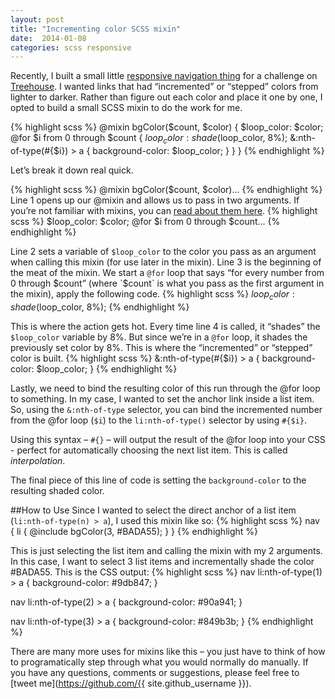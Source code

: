 ```yaml
---
layout: post
title: "Incrementing color SCSS mixin"
date:  2014-01-08
categories: scss responsive
---
```

Recently, I built a small little [responsive navigation thing](http://codepen.io/motoxer4533/full/FcqEs) for a challenge on [Treehouse](http://teamtreehouse.com). I wanted links that had “incremented” or “stepped” colors from lighter to darker. Rather than figure out each color and place it one by one, I opted to build a small SCSS mixin to do the work for me.

<!-- more -->
{% highlight scss %}
@mixin bgColor($count, $color) {
  $loop_color: $color;
  @for $i from 0 through $count {
    $loop_color: shade($loop_color, 8%);
    &:nth-of-type(#{$i}) > a {
      background-color: $loop_color;
    }
  }
}
{% endhighlight %}<br>

Let’s break it down real quick.

{% highlight scss %}
@mixin bgColor($count, $color)...
{% endhighlight %}<br>
Line 1 opens up our @mixin and allows us to pass in two arguments. If you’re not familiar with mixins, you can [read about them here](http://thesassway.com/intermediate/leveraging-sass-mixins-for-cleaner-code).
{% highlight scss %}
$loop_color: $color;
@for $i from 0 through $count...
{% endhighlight %}<br>

Line 2 sets a variable of `$loop_color` to the color you pass as an argument when calling this mixin (for use later in the mixin). Line 3 is the beginning of the meat of the mixin. We start a `@for` loop that says “for every number from 0 through $count” (where `$count` is what you pass as the first argument in the mixin), apply the following code.
{% highlight scss %}
$loop_color: shade($loop_color, 8%);
{% endhighlight %}<br>

This is where the action gets hot. Every time line 4 is called, it “shades” the `$loop_color` variable by 8%. But since we’re in a `@for` loop, it shades the previously set color by 8%. This is where the “incremented” or “stepped” color is built.
{% highlight scss %}
&:nth-of-type(#{$i}) > a {
  background-color: $loop_color;
}
{% endhighlight %}<br>

Lastly, we need to bind the resulting color of this run through the @for loop to something. In my case, I wanted to set the anchor link inside a list item. So, using the `&:nth-of-type` selector, you can bind the incremented number from the @for loop (`$i`) to the `li:nth-of-type()` selector by using `#{$i}`.

Using this syntax &ndash; `#{}` &ndash; will output the result of the @for loop into your CSS - perfect for automatically choosing the next list item. This is called *interpolation*.

The final piece of this line of code is setting the `background-color` to the resulting shaded color.

##How to Use
Since I wanted to select the direct anchor of a list item (`li:nth-of-type(n) > a`), I used this mixin like so:
{% highlight scss %}
nav {
  li {
    @include bgColor(3, #BADA55);
  }
}
{% endhighlight %}<br>

This is just selecting the list item and calling the mixin with my 2 arguments. In this case, I want to select 3 list items and incrementally shade the color #BADA55. This is the CSS output:
{% highlight scss %}
nav li:nth-of-type(1) > a {
  background-color: #9db847;
}

nav li:nth-of-type(2) > a {
  background-color: #90a941;
}

nav li:nth-of-type(3) > a {
  background-color: #849b3b;
}
{% endhighlight %}<br>


There are many more uses for mixins like this &ndash; you just have to think of how to programatically step through what you would normally do manually. If you have any questions, comments or suggestions, please feel free to [tweet me](https://github.com/{{ site.github_username }}).
